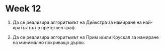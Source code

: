 # Week 12

1) Да се реализира алгоритъмът на Дийкстра за намиране на най-кратък път в претеглен граф.

2) Да се реализира алгоритъмът на Прим и/или Крускал за намиране на минимално покриващо дърво.